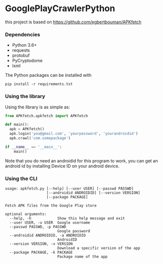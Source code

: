 # GooglePlayCrawlerPython
this project is based on https://github.com/egbertbouman/APKfetch


### Dependencies
* Python 3.6+
* requests
* protobuf
* PyCryptodome
* lxml

The Python packages can be installed with

    pip install -r requirements.txt


### Using the library

Using the library is as simple as:

```python
from APKfetch.apkfetch import APKfetch

def main():
  apk = APKfetch()
  apk.login('you@gmail.com', 'yourpassword', 'yourandroidid')
  apk.crawl('com.somepackage')

if __name__ == '__main__':
    main()
```


Note that you do need an androidid for this program to work, you can get an android id by installing Device ID on your android device.

### Using the CLI

```
usage: apkfetch.py [--help] [--user USER] [--passwd PASSWD]
                   [--androidid ANDROIDID] [--version VERSION]
                   [--package PACKAGE]

Fetch APK files from the Google Play store

optional arguments:
  --help, -h            Show this help message and exit
  --user USER, -u USER  Google username
  --passwd PASSWD, -p PASSWD
                        Google password
  --androidid ANDROIDID, -a ANDROIDID
                        AndroidID
  --version VERSION, -v VERSION
                        Download a specific version of the app
  --package PACKAGE, -k PACKAGE
                        Package name of the app
``` 

